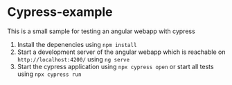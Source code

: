 # Cypress-example

This is a small sample for testing an angular webapp with cypress

1. Install the depenencies using ``npm install``
2. Start a development server of the angular webapp which is reachable on ``http://localhost:4200/`` using ``ng serve``
3. Start the cypress application using ``npx cypress open`` or start all tests using ``npx cypress run``
